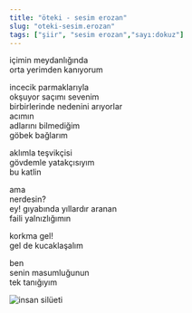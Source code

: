 ```yaml
---
title: "öteki - sesim erozan"
slug: "oteki-sesim.erozan"
tags: ["şiir", "sesim erozan","sayı:dokuz"]
---
```

içimin meydanlığında  
orta yerimden kanıyorum

incecik parmaklarıyla\
okşuyor saçımı sevenim\
birbirlerinde nedenini arıyorlar\
acımın\
adlarını bilmediğim\
göbek bağlarım

aklımla teşvikçisi\
gövdemle yatakçısıyım\
bu katlin

ama\
nerdesin?\
ey! gıyabında yıllardır aranan\
faili yalnızlığımın

korkma gel!\
gel de kucaklaşalım

ben\
senin masumluğunun\
tek tanığıyım

![insan silüeti](/img/99.17.jpg)
